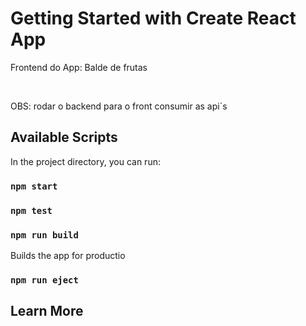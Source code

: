 # Getting Started with Create React App

Frontend do App: Balde de frutas

<br/>

OBS: rodar o backend para o front consumir as api´s

## Available Scripts

In the project directory, you can run:

### `npm start`

### `npm test`

### `npm run build`

Builds the app for productio
### `npm run eject`

## Learn More